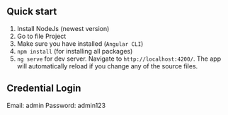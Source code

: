## Quick start
1. Install NodeJs (newest version)
2. Go to file Project
3. Make sure you have installed (`Angular CLI`)
4. `npm install` (for installing all packages)
5. `ng serve` for dev server. Navigate to `http://localhost:4200/`. The app will automatically reload if you change any of the source files.

## Credential Login
Email: admin
Password: admin123
